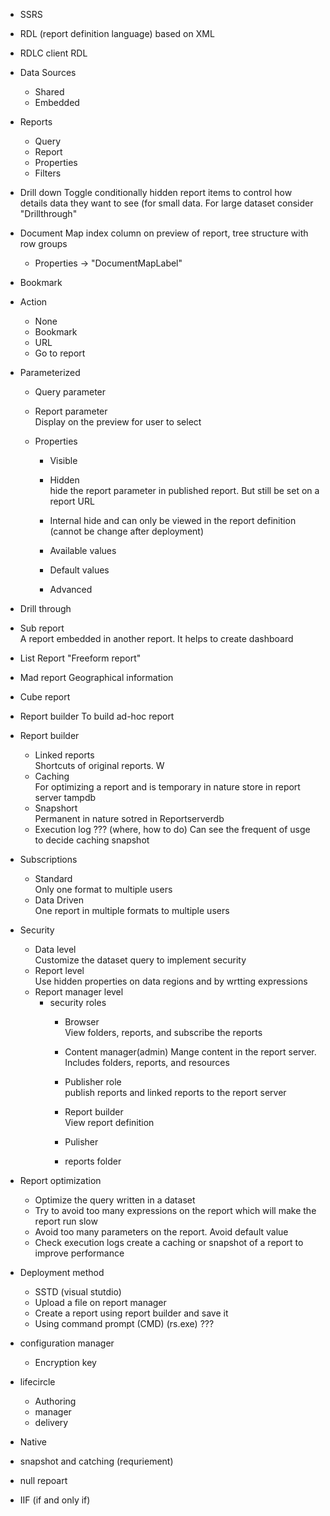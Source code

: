 - SSRS

- RDL (report definition language)
based on XML

- RDLC
client RDL


- Data Sources

	- Shared
	- Embedded

- Reports
	- Query
	- Report
	- Properties
	- Filters

- Drill down
Toggle conditionally hidden report items to control how details data they want to see (for small data. For large dataset consider "Drillthrough"
- Document Map
	index column on preview of report, tree structure with row groups
	- Properties -\> "DocumentMapLabel"
- Bookmark

- Action
	- None
	- Bookmark
	- URL
	- Go to report

- Parameterized
	- Query parameter
	- Report parameter  
	Display on the preview for user to select

	- Properties
		- Visible
		- Hidden  
		hide the report parameter in published report. But still be set on a report URL

		- Internal
		hide and can only be viewed in the report definition (cannot be change after deployment)
		- Available values
		- Default values
		- Advanced

- Drill through 

- Sub report   
A report embedded in another report. It helps to create dashboard

- List Report
"Freeform report"

- Mad report
Geographical information

- Cube report
- Report builder
To build ad-hoc report

- Report builder
	- Linked reports  
	Shortcuts of original reports. W
	- Caching  
	For optimizing a report and is temporary in nature store in report server tampdb
	- Snapshort  
	Permanent in nature sotred in Reportserverdb
	- Execution log ??? (where, how to do)
	Can see the frequent of usge to decide caching snapshot
- Subscriptions
	- Standard  
	Only one format to multiple users
	- Data Driven  
	One report in multiple formats to multiple users

- Security
	- Data level  
	Customize the dataset query to implement security
	- Report level  
	Use hidden properties on data regions and by wrtting expressions
	- Report manager level  
		- security roles
			- Browser  
			View folders, reports, and subscribe the reports
			- Content manager(admin)
			Mange content in the report server. Includes folders, reports, and resources
			- Publisher role  
			publish reports and linked reports to the report server
			- Report builder  
			View report definition

			- Pulisher
			- reports folder

- Report optimization
	- Optimize the query written in a dataset
	- Try to avoid too many expressions on the report which will make the report run slow
	- Avoid too many parameters on the report. Avoid default value
	- Check execution logs create a caching or snapshot of a report to improve performance

- Deployment method
	- SSTD (visual stutdio)
	- Upload a file on report manager
	- Create a report using report builder and save it
	- Using command prompt (CMD) (rs.exe) ???

- configuration manager
	- Encryption key

- lifecircle 
	- Authoring
	- manager
	- delivery

- Native

- snapshot and catching (requriement)

- null repoart


- IIF (if and only if)
